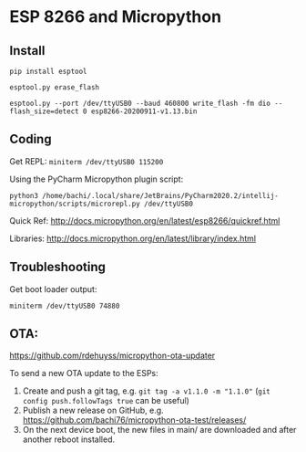 # ESP 8266 and Micropython

## Install

`pip install esptool`

`esptool.py erase_flash`

`esptool.py --port /dev/ttyUSB0 --baud 460800 write_flash -fm dio --flash_size=detect 0 esp8266-20200911-v1.13.bin`

## Coding

Get REPL:
`miniterm /dev/ttyUSB0 115200`

Using the PyCharm Micropython plugin script:

`python3 /home/bachi/.local/share/JetBrains/PyCharm2020.2/intellij-micropython/scripts/microrepl.py /dev/ttyUSB0`

Quick Ref:
http://docs.micropython.org/en/latest/esp8266/quickref.html

Libraries:
http://docs.micropython.org/en/latest/library/index.html


## Troubleshooting

Get boot loader output:

`miniterm /dev/ttyUSB0 74880`

## OTA: 

https://github.com/rdehuyss/micropython-ota-updater

To send a new OTA update to the ESPs:

1. Create and push a git tag, e.g. `git tag -a v1.1.0 -m "1.1.0"` (`git config push.followTags true` can be useful)
2. Publish a new release on GitHub, e.g. https://github.com/bachi76/micropython-ota-test/releases/
3. On the next device boot, the new files in main/ are downloaded and after another reboot installed.
